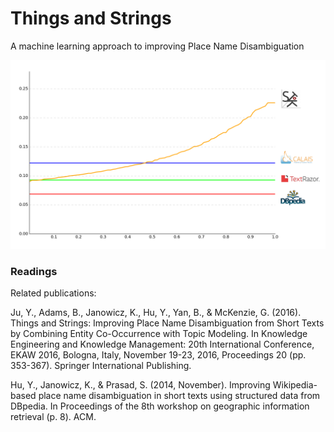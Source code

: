 # Things and Strings
A machine learning approach to improving Place Name Disambiguation



![My image](/drawing/Percentile_F1_logo.png)

### Readings

Related publications:

Ju, Y., Adams, B., Janowicz, K., Hu, Y., Yan, B., & McKenzie, G. (2016). Things and Strings: Improving Place Name Disambiguation from Short Texts by Combining Entity Co-Occurrence with Topic Modeling. In Knowledge Engineering and Knowledge Management: 20th International Conference, EKAW 2016, Bologna, Italy, November 19-23, 2016, Proceedings 20 (pp. 353-367). Springer International Publishing.

Hu, Y., Janowicz, K., & Prasad, S. (2014, November). Improving Wikipedia-based place name disambiguation in short texts using structured data from DBpedia. In Proceedings of the 8th workshop on geographic information retrieval (p. 8). ACM.
